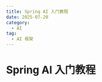 ```yaml
---
title: Spring AI 入门教程
date: 2025-07-20
category:
  - AI
tag:
  - AI 框架
---
```


# Spring AI 入门教程

<!-- more -->